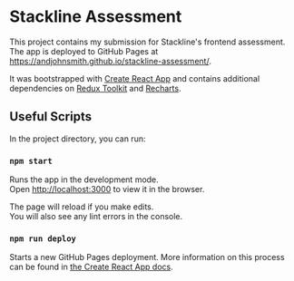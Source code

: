 # Stackline Assessment

This project contains my submission for Stackline's frontend assessment. The app is deployed to GitHub Pages at https://andjohnsmith.github.io/stackline-assessment/.

It was bootstrapped with [Create React App](https://github.com/facebook/create-react-app) and contains additional dependencies on [Redux Toolkit](https://redux-toolkit.js.org/) and [Recharts](https://recharts.org/en-US/).

## Useful Scripts

In the project directory, you can run:

### `npm start`

Runs the app in the development mode.\
Open [http://localhost:3000](http://localhost:3000) to view it in the browser.

The page will reload if you make edits.\
You will also see any lint errors in the console.

### `npm run deploy`

Starts a new GitHub Pages deployment. More information on this process can be found in [the Create React App docs](https://recharts.org/en-US/).
